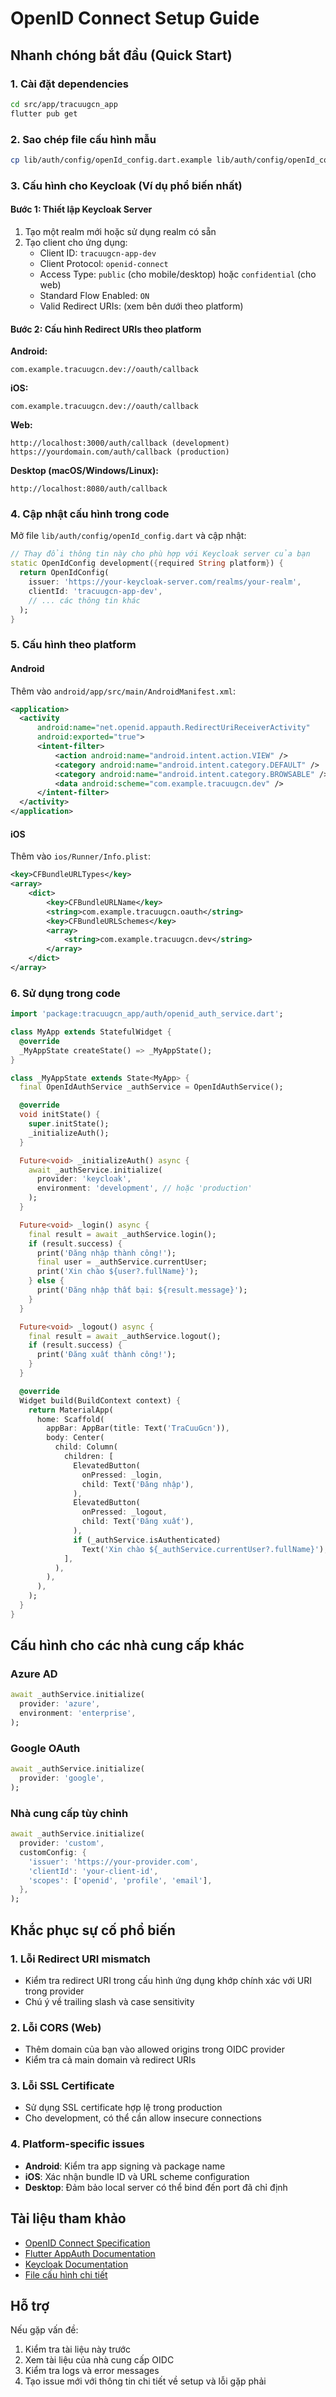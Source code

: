 # OpenID Connect Setup Guide

## Nhanh chóng bắt đầu (Quick Start)

### 1. Cài đặt dependencies

```bash
cd src/app/tracuugcn_app
flutter pub get
```

### 2. Sao chép file cấu hình mẫu

```bash
cp lib/auth/config/openId_config.dart.example lib/auth/config/openId_config.dart
```

### 3. Cấu hình cho Keycloak (Ví dụ phổ biến nhất)

#### Bước 1: Thiết lập Keycloak Server
1. Tạo một realm mới hoặc sử dụng realm có sẵn
2. Tạo client cho ứng dụng:
   - Client ID: `tracuugcn-app-dev`
   - Client Protocol: `openid-connect`
   - Access Type: `public` (cho mobile/desktop) hoặc `confidential` (cho web)
   - Standard Flow Enabled: `ON`
   - Valid Redirect URIs: (xem bên dưới theo platform)

#### Bước 2: Cấu hình Redirect URIs theo platform

**Android:**
```
com.example.tracuugcn.dev://oauth/callback
```

**iOS:**
```
com.example.tracuugcn.dev://oauth/callback
```

**Web:**
```
http://localhost:3000/auth/callback (development)
https://yourdomain.com/auth/callback (production)
```

**Desktop (macOS/Windows/Linux):**
```
http://localhost:8080/auth/callback
```

### 4. Cập nhật cấu hình trong code

Mở file `lib/auth/config/openId_config.dart` và cập nhật:

```dart
// Thay đổi thông tin này cho phù hợp với Keycloak server của bạn
static OpenIdConfig development({required String platform}) {
  return OpenIdConfig(
    issuer: 'https://your-keycloak-server.com/realms/your-realm',
    clientId: 'tracuugcn-app-dev',
    // ... các thông tin khác
  );
}
```

### 5. Cấu hình theo platform

#### Android
Thêm vào `android/app/src/main/AndroidManifest.xml`:

```xml
<application>
  <activity
      android:name="net.openid.appauth.RedirectUriReceiverActivity"
      android:exported="true">
      <intent-filter>
          <action android:name="android.intent.action.VIEW" />
          <category android:name="android.intent.category.DEFAULT" />
          <category android:name="android.intent.category.BROWSABLE" />
          <data android:scheme="com.example.tracuugcn.dev" />
      </intent-filter>
  </activity>
</application>
```

#### iOS
Thêm vào `ios/Runner/Info.plist`:

```xml
<key>CFBundleURLTypes</key>
<array>
    <dict>
        <key>CFBundleURLName</key>
        <string>com.example.tracuugcn.oauth</string>
        <key>CFBundleURLSchemes</key>
        <array>
            <string>com.example.tracuugcn.dev</string>
        </array>
    </dict>
</array>
```

### 6. Sử dụng trong code

```dart
import 'package:tracuugcn_app/auth/openid_auth_service.dart';

class MyApp extends StatefulWidget {
  @override
  _MyAppState createState() => _MyAppState();
}

class _MyAppState extends State<MyApp> {
  final OpenIdAuthService _authService = OpenIdAuthService();

  @override
  void initState() {
    super.initState();
    _initializeAuth();
  }

  Future<void> _initializeAuth() async {
    await _authService.initialize(
      provider: 'keycloak',
      environment: 'development', // hoặc 'production'
    );
  }

  Future<void> _login() async {
    final result = await _authService.login();
    if (result.success) {
      print('Đăng nhập thành công!');
      final user = _authService.currentUser;
      print('Xin chào ${user?.fullName}');
    } else {
      print('Đăng nhập thất bại: ${result.message}');
    }
  }

  Future<void> _logout() async {
    final result = await _authService.logout();
    if (result.success) {
      print('Đăng xuất thành công!');
    }
  }

  @override
  Widget build(BuildContext context) {
    return MaterialApp(
      home: Scaffold(
        appBar: AppBar(title: Text('TraCuuGcn')),
        body: Center(
          child: Column(
            children: [
              ElevatedButton(
                onPressed: _login,
                child: Text('Đăng nhập'),
              ),
              ElevatedButton(
                onPressed: _logout,
                child: Text('Đăng xuất'),
              ),
              if (_authService.isAuthenticated)
                Text('Xin chào ${_authService.currentUser?.fullName}'),
            ],
          ),
        ),
      ),
    );
  }
}
```

## Cấu hình cho các nhà cung cấp khác

### Azure AD
```dart
await _authService.initialize(
  provider: 'azure',
  environment: 'enterprise',
);
```

### Google OAuth
```dart
await _authService.initialize(
  provider: 'google',
);
```

### Nhà cung cấp tùy chỉnh
```dart
await _authService.initialize(
  provider: 'custom',
  customConfig: {
    'issuer': 'https://your-provider.com',
    'clientId': 'your-client-id',
    'scopes': ['openid', 'profile', 'email'],
  },
);
```

## Khắc phục sự cố phổ biến

### 1. Lỗi Redirect URI mismatch
- Kiểm tra redirect URI trong cấu hình ứng dụng khớp chính xác với URI trong provider
- Chú ý về trailing slash và case sensitivity

### 2. Lỗi CORS (Web)
- Thêm domain của bạn vào allowed origins trong OIDC provider
- Kiểm tra cả main domain và redirect URIs

### 3. Lỗi SSL Certificate
- Sử dụng SSL certificate hợp lệ trong production
- Cho development, có thể cần allow insecure connections

### 4. Platform-specific issues
- **Android**: Kiểm tra app signing và package name
- **iOS**: Xác nhận bundle ID và URL scheme configuration
- **Desktop**: Đảm bảo local server có thể bind đến port đã chỉ định

## Tài liệu tham khảo

- [OpenID Connect Specification](https://openid.net/connect/)
- [Flutter AppAuth Documentation](https://pub.dev/packages/flutter_appauth)
- [Keycloak Documentation](https://www.keycloak.org/documentation)
- [File cấu hình chi tiết](lib/auth/config/README.md)

## Hỗ trợ

Nếu gặp vấn đề:
1. Kiểm tra tài liệu này trước
2. Xem tài liệu của nhà cung cấp OIDC
3. Kiểm tra logs và error messages
4. Tạo issue mới với thông tin chi tiết về setup và lỗi gặp phải
